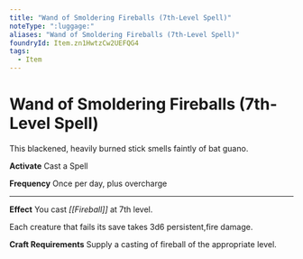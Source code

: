 ```yaml
---
title: "Wand of Smoldering Fireballs (7th-Level Spell)"
noteType: ":luggage:"
aliases: "Wand of Smoldering Fireballs (7th-Level Spell)"
foundryId: Item.zn1HwtzCw2UEFQG4
tags:
  - Item
---
```


# Wand of Smoldering Fireballs (7th-Level Spell)

This blackened, heavily burned stick smells faintly of bat guano.

**Activate** Cast a Spell

**Frequency** Once per day, plus overcharge

* * *

**Effect** You cast _[[Fireball]]_ at 7th level.

Each creature that fails its save takes 3d6 persistent,fire damage.

**Craft Requirements** Supply a casting of fireball of the appropriate level.
